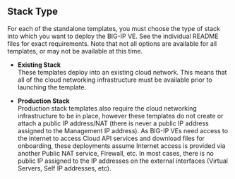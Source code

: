 ## Stack Type
For each of the standalone templates, you must choose the type of stack into which you want to deploy the BIG-IP VE. See the individual README files for exact requirements.  Note that not all options are available for all templates, or may not be available at this time. 


  - **Existing Stack** <br> These templates deploy into an existing cloud network.  This means that all of the cloud networking infrastructure must be available prior to launching the template.

  - **Production Stack** <br>Production stack templates also require the cloud networking infrastructure to be in place, however these templates do not create or attach a public IP address/NAT (there is never a public IP address assigned to the Management IP address). As BIG-IP VEs need access to the internet to access Cloud API services and download files for onboarding, these deployments assume Internet access is provided via another Public NAT service, Firewall, etc.  In most cases, there is no public IP assigned to the IP addresses on the external interfaces (Virtual Servers, Self IP addresses, etc).

